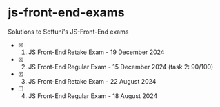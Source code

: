 # js-front-end-exams
Solutions to Softuni's JS-Front-End exams

- [x] 1. JS Front-End Retake Exam - 19 December 2024
- [x] 2. JS Front-End Regular Exam - 15 December 2024 (task 2: 90/100)
- [x] 3. JS Front-End Retake Exam - 22 August 2024
- [ ] 4. JS Front-End Regular Exam - 18 August 2024